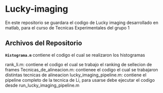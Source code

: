 # Lucky-imaging
En este repositorio se guardara el codigo de Lucky imaging desarrollado en matlab, para el curso de Tecnicas Experimentales del grupo 1
## Archivos del Repositorio

**`Histograma.m`** contiene el codigo el cual se realizaron los histogramas  

rank_li.m: contiene el codigo el cual se trabajo el ranking de sellecion de frames
Tecnicas_de_alineacion.m: contienee el codigo el cual se trabajaron distintas tecnicas de alineacion
lucky_imaging_pipeline.m: contiene el pipeline completo de la tecnica de Li, para usarse debe ejecutar el codigo desde run_lucky_imaging_pipeline.m
